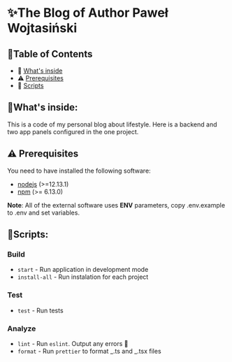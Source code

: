 # ✨The Blog of Author Paweł Wojtasiński

## 📖Table of Contents

- 👀 [What's inside](#whats-inside)
- ⚠️ [Prerequisites](#%EF%B8%8F-prerequisites)
- 📜 [Scripts](#scripts)

## 👀What's inside:

This is a code of my personal blog about lifestyle. Here is a backend and two app panels configured in the one project.

## ⚠️ Prerequisites

You need to have installed the following software:

- [nodejs](https://nodejs.org/en/) (>=12.13.1)
- [npm](https://npmjs.com/) (>= 6.13.0)

**Note**: All of the external software uses **ENV** parameters, copy .env.example to .env and set variables.

## 📜Scripts:

### Build

- `start` - Run application in development mode
- `install-all` - Run instalation for each project

### Test

- `test` - Run tests

### Analyze

- `lint` - Run `eslint`. Output any errors 🚨
- `format` - Run `prettier` to format _.ts and _.tsx files
